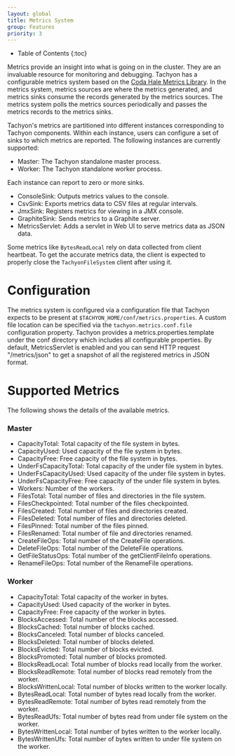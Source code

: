 ```yaml
---
layout: global
title: Metrics System
group: Features
priority: 3
---
```


* Table of Contents
{:toc}

Metrics provide an insight into what is going on in the cluster. They are an invaluable resource for
monitoring and debugging. Tachyon has a configurable metrics system based on the [Coda Hale Metrics 
Library](https://github.com/dropwizard/metrics). In the metrics system, metrics sources are where 
the metrics generated, and metrics sinks consume the records generated by the metrics sources. 
The metrics system polls the metrics sources periodically and passes the metrics records to 
the metrics sinks.

Tachyon's metrics are partitioned into different instances corresponding to Tachyon components.
Within each instance, users can configure a set of sinks to which metrics are reported. The
following instances are currently supported:

* Master: The Tachyon standalone master process.
* Worker: The Tachyon standalone worker process.

Each instance can report to zero or more sinks.

* ConsoleSink: Outputs metrics values to the console.
* CsvSink: Exports metrics data to CSV files at regular intervals.
* JmxSink: Registers metrics for viewing in a JMX console.
* GraphiteSink: Sends metrics to a Graphite server.
* MetricsServlet: Adds a servlet in Web UI to serve metrics data as JSON data.

Some metrics like `BytesReadLocal` rely on data collected from client heartbeat. To get the accurate
metrics data, the client is expected to properly close the `TachyonFileSystem` client after using
it.

# Configuration
The metrics system is configured via a configuration file that Tachyon expects to be present at
`$TACHYON_HOME/conf/metrics.properties`. A custom file location can be specified via the
`tachyon.metrics.conf.file` configuration property. Tachyon provides a metrics.properties.template
under the conf directory which includes all configurable properties. By default, MetricsServlet
is enabled and you can send HTTP request "/metrics/json" to get a snapshot of all the registered
metrics in JSON format.

# Supported Metrics

The following shows the details of the available metrics.

### Master

* CapacityTotal: Total capacity of the file system in bytes.
* CapacityUsed: Used capacity of the file system in bytes.
* CapacityFree: Free capacity of the file system in bytes.
* UnderFsCapacityTotal: Total capacity of the under file system in bytes.
* UnderFsCapacityUsed: Used capacity of the under file system in bytes.
* UnderFsCapacityFree: Free capacity of the under file system in bytes.
* Workers: Number of the workers.
* FilesTotal: Total number of files and directories in the file system.
* FilesCheckpointed: Total number of the files checkpointed.
* FilesCreated: Total number of files and directories created.
* FilesDeleted: Total number of files and directories deleted.
* FilesPinned: Total number of the files pinned.
* FilesRenamed: Total number of file and directories renamed.
* CreateFileOps: Total number of the CreateFile operations.
* DeleteFileOps: Total number of the DeleteFile operations.
* GetFileStatusOps: Total number of the getClientFileInfo operations.
* RenameFileOps: Total number of the RenameFile operations.

### Worker

* CapacityTotal: Total capacity of the worker in bytes.
* CapacityUsed: Used capacity of the worker in bytes.
* CapacityFree: Free capacity of the worker in bytes.
* BlocksAccessed: Total number of the blocks accessed.
* BlocksCached: Total number of blocks cached.
* BlocksCanceled: Total number of blocks canceled.
* BlocksDeleted: Total number of blocks deleted.
* BlocksEvicted: Total number of blocks evicted.
* BlocksPromoted: Total number of blocks promoted.
* BlocksReadLocal: Total number of blocks read locally from the worker.
* BlocksReadRemote: Total number of blocks read remotely from the worker.
* BlocksWrittenLocal: Total number of blocks written to the worker locally.
* BytesReadLocal: Total number of bytes read locally from the worker.
* BytesReadRemote: Total number of bytes read remotely from the worker.
* BytesReadUfs: Total number of bytes read from under file system on the worker.
* BytesWrittenLocal: Total number of bytes written to the worker locally.
* BytesWrittenUfs: Total number of bytes written to under file system on the worker.
